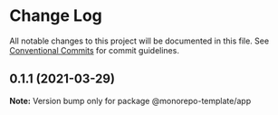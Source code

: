 # Change Log

All notable changes to this project will be documented in this file.
See [Conventional Commits](https://conventionalcommits.org) for commit guidelines.

## 0.1.1 (2021-03-29)

**Note:** Version bump only for package @monorepo-template/app
